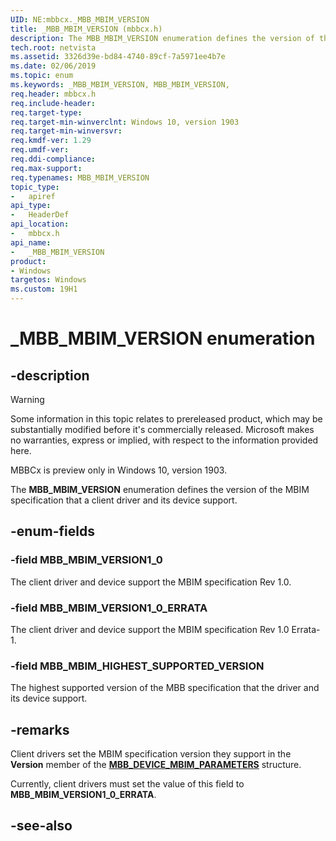 ```yaml
---
UID: NE:mbbcx._MBB_MBIM_VERSION
title: _MBB_MBIM_VERSION (mbbcx.h)
description: The MBB_MBIM_VERSION enumeration defines the version of the MBIM specification that a client driver and its device support. 
tech.root: netvista
ms.assetid: 3326d39e-bd84-4740-89cf-7a5971ee4b7e
ms.date: 02/06/2019
ms.topic: enum
ms.keywords: _MBB_MBIM_VERSION, MBB_MBIM_VERSION, 
req.header: mbbcx.h
req.include-header:
req.target-type:
req.target-min-winverclnt: Windows 10, version 1903
req.target-min-winversvr:
req.kmdf-ver: 1.29
req.umdf-ver:
req.ddi-compliance:
req.max-support:
req.typenames: MBB_MBIM_VERSION
topic_type: 
-	apiref
api_type: 
-	HeaderDef
api_location: 
-	mbbcx.h
api_name: 
-	_MBB_MBIM_VERSION
product:
- Windows
targetos: Windows
ms.custom: 19H1
---
```


# _MBB_MBIM_VERSION enumeration

## -description

> [!WARNING]
> Some information in this topic relates to prereleased product, which may be substantially modified before it's commercially released. Microsoft makes no warranties, express or implied, with respect to the information provided here.
> 
> MBBCx is preview only in Windows 10, version 1903.

The **MBB_MBIM_VERSION** enumeration defines the version of the MBIM specification that a client driver and its device support. 

## -enum-fields

### -field MBB_MBIM_VERSION1_0 

The client driver and device support the MBIM specification Rev 1.0.

### -field MBB_MBIM_VERSION1_0_ERRATA 

The client driver and device support the MBIM specification Rev 1.0 Errata-1.

### -field MBB_MBIM_HIGHEST_SUPPORTED_VERSION

The highest supported version of the MBB specification that the driver and its device support.

## -remarks

Client drivers set the MBIM specification version they support in the **Version** member of the [**MBB_DEVICE_MBIM_PARAMETERS**](ns-mbbcx-_mbb_device_mbim_parameters.md) structure. 

Currently, client drivers must set the value of this field to **MBB_MBIM_VERSION1_0_ERRATA**.

## -see-also
